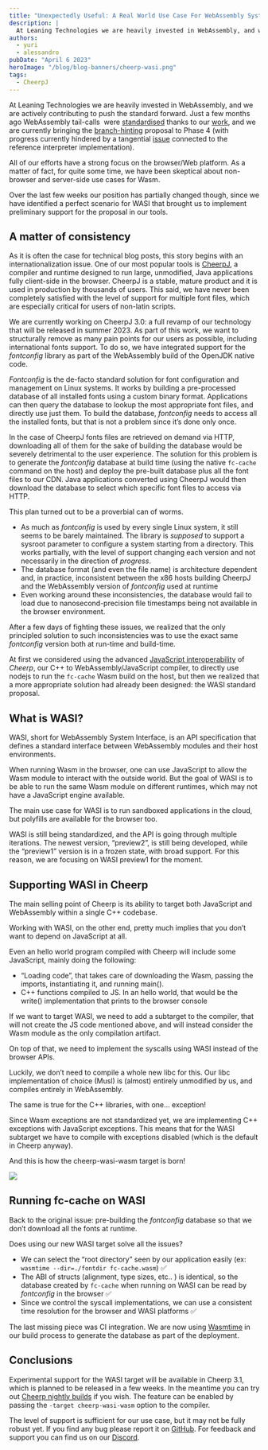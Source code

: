```yaml
---
title: "Unexpectedly Useful: A Real World Use Case For WebAssembly System Interface (WASI)"
description: |
  At Leaning Technologies we are heavily invested in WebAssembly, and we are actively contributing to push the standard forward. Just a few months ago WebAssembly tail-calls were standardized, and we are currently bringing the branch-hinting proposal to Phase 4.
authors:
  - yuri
  - alessandro
pubDate: "April 6 2023"
heroImage: "/blog/blog-banners/cheerp-wasi.png"
tags:
  - CheerpJ
---
```


At Leaning Technologies we are heavily invested in WebAssembly, and we are actively contributing to push the standard forward. Just a few months ago WebAssembly tail-calls  were [standardised](https://github.com/WebAssembly/tail-call/issues/15#issuecomment-1357278111) thanks to our [work](https://leaningtech.com/fantastic-tail-calls-and-how-to-implement-them/), and we are currently bringing the [branch-hinting](https://github.com/WebAssembly/branch-hinting) proposal to Phase 4 (with progress currently hindered by a tangential [issue](https://github.com/WebAssembly/annotations/pull/17/files) connected to the reference interpreter implementation).

All of our efforts have a strong focus on the browser/Web platform. As a matter of fact, for quite some time, we have been skeptical about non-browser and server-side use cases for Wasm.

Over the last few weeks our position has partially changed though, since we have identified a perfect scenario for WASI that brought us to implement preliminary support for the proposal in our tools.

## A matter of consistency

As it is often the case for technical blog posts, this story begins with an internationalization issue. One of our most popular tools is [CheerpJ](https://leaningtech.com/cheerpj/), a compiler and runtime designed to run large, unmodified, Java applications fully client-side in the browser. CheerpJ is a stable, mature product and it is used in production by thousands of users. This said, we have never been completely satisfied with the level of support for multiple font files, which are especially critical for users of non-latin scripts.

We are currently working on CheerpJ 3.0: a full revamp of our technology that will be released in summer 2023. As part of this work, we want to structurally remove as many pain points for our users as possible, including international fonts support. To do so, we have integrated support for the _fontconfig_ library as part of the WebAssembly build of the OpenJDK native code.

_Fontconfig_ is the de-facto standard solution for font configuration and management on Linux systems. It works by building a pre-processed database of all installed fonts using a custom binary format. Applications can then query the database to lookup the most appropriate font files, and directly use just them. To build the database, _fontconfig_ needs to access all the installed fonts, but that is not a problem since it’s done only once.

In the case of CheerpJ fonts files are retrieved on demand via HTTP, downloading all of them for the sake of building the database would be severely detrimental to the user experience. The solution for this problem is to generate the _fontconfig_ database at build time (using the native `fc-cache` command on the host) and deploy the pre-built database plus all the font files to our CDN. Java applications converted using CheerpJ would then download the database to select which specific font files to access via HTTP.

This plan turned out to be a proverbial can of worms.

- As much as _fontconfig_ is used by every single Linux system, it still seems to be barely maintained. The library is _supposed_ to support a sysroot parameter to configure a system starting from a directory. This works partially, with the level of support changing each version and not necessarily in the direction of _progress_.
- The database format (and even the file name) is architecture dependent and, in practice, inconsistent between the x86 hosts building CheerpJ and the WebAssembly version of _fontconfig_ used at runtime
- Even working around these inconsistencies, the database would fail to load due to nanosecond-precision file timestamps being not available in the browser environment.

After a few days of fighting these issues, we realized that the only principled solution to such inconsistencies was to use the exact same _fontconfig_ version both at run-time and build-time.

At first we considered using the advanced [JavaScript interoperability](https://docs.leaningtech.com/cheerp/JavaScript-interoperability) of _Cheerp_, our C++ to WebAssembly/JavaScript compiler, to directly use nodejs to run the `fc-cache` Wasm build on the host, but then we realized that a more appropriate solution had already been designed: the WASI standard proposal.

## What is WASI?

WASI, short for WebAssembly System Interface, is an API specification that defines a standard interface between WebAssembly modules and their host environments.

When running Wasm in the browser, one can use JavaScript to allow the Wasm module to interact with the outside world. But the goal of WASI is to be able to run the same Wasm module on different runtimes, which may not have a JavaScript engine available.

The main use case for WASI is to run sandboxed applications in the cloud, but polyfills are available for the browser too.

WASI is still being standardized, and the API is going through multiple iterations. The newest version, “preview2”, is still being developed, while the “preview1” version is in a frozen state, with broad support. For this reason, we are focusing on WASI preview1 for the moment.

## Supporting WASI in Cheerp

The main selling point of Cheerp is its ability to target both JavaScript and WebAssembly within a single C++ codebase.

Working with WASI, on the other end, pretty much implies that you don’t want to depend on JavaScript at all.

Even an hello world program compiled with Cheerp will include some JavaScript, mainly doing the following:

- “Loading code”, that takes care of downloading the Wasm, passing the imports, instantiating it, and running main().
- C++ functions compiled to JS. In an hello world, that would be the write() implementation that prints to the browser console

If we want to target WASI, we need to add a subtarget to the compiler, that will not create the JS code mentioned above, and will instead consider the Wasm module as the only compilation artifact.

On top of that, we need to implement the syscalls using WASI instead of the browser APIs.

Luckily, we don’t need to compile a whole new libc for this. Our libc implementation of choice (Musl) is (almost) entirely unmodified by us, and compiles entirely in WebAssembly.

The same is true for the C++ libraries, with one… exception!

Since Wasm exceptions are not standardized yet, we are implementing C++ exceptions with JavaScript exceptions. This means that for the WASI subtarget we have to compile with exceptions disabled (which is the default in Cheerp anyway).

And this is how the cheerp-wasi-wasm target is born!

![](https://leaningtech.com/wp-content/uploads/2023/04/wasi-2.gif)

## Running fc-cache on WASI

Back to the original issue: pre-building the _fontconfig_ database so that we don’t download all the fonts at runtime.

Does using our new WASI target solve all the issues?

- We can select the “root directory” seen by our application easily (ex: `wasmtime --dir=./fontdir fc-cache.wasm`) ✅
- The ABI of structs (alignment, type sizes, etc.. ) is identical, so the database created by `fc-cache` when running on WASI can be read by _fontconfig_ in the browser ✅
- Since we control the syscall implementations, we can use a consistent time resolution for the browser and WASI platforms ✅

The last missing piece was CI integration. We are now using [Wasmtime](https://wasmtime.dev/) in our build process to generate the database as part of the deployment.

## Conclusions

Experimental support for the WASI target will be available in Cheerp 3.1, which is planned to be released in a few weeks. In the meantime you can try out [Cheerp nightly builds](https://launchpad.net/~leaningtech-dev/+archive/ubuntu/cheerp-nightly-ppa) if you wish. The feature can be enabled by passing the `-target cheerp-wasi-wasm` option to the compiler.

The level of support is sufficient for our use case, but it may not be fully robust yet. If you find any bug please report it on [GitHub](https://github.com/leaningtech/cheerp-meta/issues). For feedback and support you can find us on our [Discord](https://discord.leaningtech.com).
